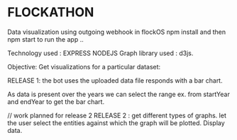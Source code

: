 # FLOCKATHON
Data visualization using outgoing webhook in flockOS
npm install and then npm start to run the app ..

Technology used : EXPRESS NODEJS
Graph library used : d3js.

Objective: Get visualizations for a particular dataset:

RELEASE 1:
the bot uses the uploaded data file responds with a  bar chart.

As data is present over the years we can select the range ex. from startYear and endYear to get the bar chart.

// work planned for release 2
RELEASE 2 :
get different types of graphs.
let the user select the entities against which the graph will be plotted.
Display data.
